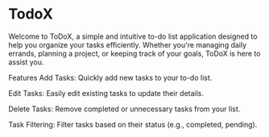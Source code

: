 # TodoX
Welcome to ToDoX, a simple and intuitive to-do list application designed to help you organize your tasks efficiently. Whether you're managing daily errands, planning a project, or keeping track of your goals, ToDoX is here to assist you.

Features
Add Tasks: Quickly add new tasks to your to-do list.

Edit Tasks: Easily edit existing tasks to update their details.

Delete Tasks: Remove completed or unnecessary tasks from your list.

Task Filtering: Filter tasks based on their status (e.g., completed, pending).
